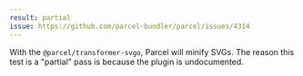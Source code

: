 ```yaml
---
result: partial
issue: https://github.com/parcel-bundler/parcel/issues/4314
---
```


With the `@parcel/transformer-svgo`, Parcel will minify SVGs. The reason this test is a "partial" pass is because the plugin is undocumented.
